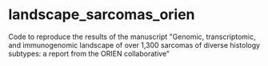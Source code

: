 # landscape_sarcomas_orien
Code to reproduce the results of the manuscript "Genomic, transcriptomic, and immunogenomic landscape of over 1,300 sarcomas of diverse histology subtypes: a report from the ORIEN collaborative"
